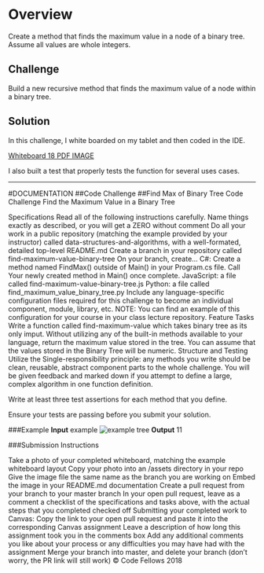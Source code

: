# Overview

Create a method that finds the maximum value in a node of a binary tree. Assume all values are whole integers. 

## Challenge
Build a new recursive method that finds the maximum value of a node within a binary tree.

## Solution
In this challenge, I white boarded on my tablet and then coded in the IDE.

[Whiteboard 18 PDF IMAGE](/Users/sooz/codefellows/401Java/data-structures-and-algorithms/assets/Whiteboard18.pdf)

I also built a test that properly tests the function for several uses cases.

---------------------- 

#DOCUMENTATION
##Code Challenge
##Find Max of Binary Tree
Code Challenge
Find the Maximum Value in a Binary Tree

Specifications
Read all of the following instructions carefully. Name things exactly as described, or you will get a ZERO without comment
Do all your work in a public repository (matching the example provided by your instructor) called data-structures-and-algorithms, with a well-formated, detailed top-level README.md
Create a branch in your repository called find-maximum-value-binary-tree
On your branch, create…
C#: Create a method named FindMax() outside of Main() in your Program.cs file. Call Your newly created method in Main() once complete.
JavaScript: a file called find-maximum-value-binary-tree.js
Python: a file called find_maximum_value_binary_tree.py
Include any language-specific configuration files required for this challenge to become an individual component, module, library, etc.
NOTE: You can find an example of this configuration for your course in your class lecture repository.
Feature Tasks
Write a function called find-maximum-value which takes binary tree as its only imput. Without utilizing any of the built-in methods available to your language, return the maximum value stored in the tree. You can assume that the values stored in the Binary Tree will be numeric.
Structure and Testing
Utilize the Single-responsibility principle: any methods you write should be clean, reusable, abstract component parts to the whole challenge. You will be given feedback and marked down if you attempt to define a large, complex algorithm in one function definition.

Write at least three test assertions for each method that you define.

Ensure your tests are passing before you submit your solution.

###Example
**Input**
example
![example tree](/Users/sooz/codefellows/401Java/data-structures-and-algorithms/assets/binary-tree-maxfind.png)
**Output**
11



###Submission Instructions

Take a photo of your completed whiteboard, matching the example whiteboard layout
Copy your photo into an /assets directory in your repo
Give the image file the same name as the branch you are working on
Embed the image in your README.md documentation
Create a pull request from your branch to your master branch
In your open pull request, leave as a comment a checklist of the specifications and tasks above, with the actual steps that you completed checked off
Submitting your completed work to Canvas:
Copy the link to your open pull request and paste it into the corresponding Canvas assignment
Leave a description of how long this assignment took you in the comments box
Add any additional comments you like about your process or any difficulties you may have had with the assignment
Merge your branch into master, and delete your branch (don’t worry, the PR link will still work)
© Code Fellows 2018